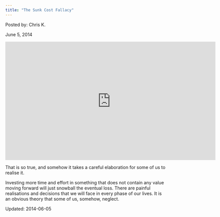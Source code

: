 ```yaml
---
title: "The Sunk Cost Fallacy"
---
```


Posted by: Chris K.

<span>June 5, 2014</span>


<iframe width="660" height="371" src="http://www.youtube.com/embed/vpnxd31y0Fo?feature=oembed" frameborder="0" allowfullscreen></iframe> </div>

<p>That is so true, and somehow it takes a careful elaboration for some of us to realise it.</p>
<p>Investing more time and effort in something that does not contain any value moving forward will just snowball the eventual loss. There are painful realisations and decisions that we will face in every phase of our lives. It is an obvious theory that some of us, somehow, neglect.</p>

Updated: 2014-06-05
    
